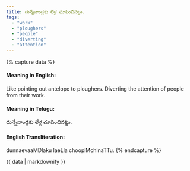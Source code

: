 ```yaml
---
title: దున్నేవాండ్లకు లేళ్ల చూపించినట్టు.
tags:
  - "work"
  - "ploughers"
  - "people"
  - "diverting"
  - "attention"
---
```


{% capture data %}
#### Meaning in English:
Like pointing out antelope to ploughers.
Diverting the attention of people from their work.

#### Meaning in Telugu:
దున్నేవాండ్లకు లేళ్ల చూపించినట్టు.

#### English Transliteration:
dunnaevaaMDlaku laeLla choopiMchinaTTu.
{% endcapture %}

{{ data | markdownify }}

